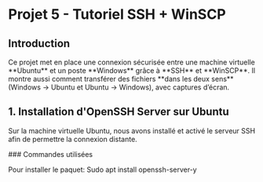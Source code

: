 # Projet 5 - Tutoriel SSH + WinSCP
## Introduction
<p>Ce projet met en place une connexion sécurisée entre une machine virtuelle **Ubuntu** et un poste **Windows** grâce à **SSH** et **WinSCP**.
Il montre aussi comment transférer des fichiers **dans les deux sens** (Windows → Ubuntu et Ubuntu → Windows), avec captures d’écran.</p>

## 1. Installation d'OpenSSH Server sur Ubuntu
<p>Sur la machine virtuelle Ubuntu, nous avons installé et activé le serveur SSH afin de permettre la connexion distante.</p>
### Commandes utilisées
<p>Pour installer le paquet: Sudo apt install openssh-server-y </p>
<img source=>
